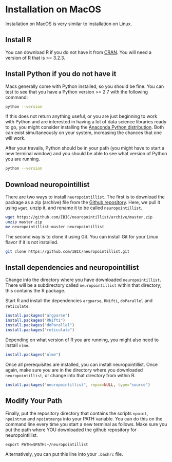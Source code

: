 # Installation on MacOS
Installation on MacOS is very similar to installation on Linux. 

## Install R 
You can download R if you do not have it from [CRAN](https://cran.r-project.org/bin/macosx). You will need a version of R that is >= 3.2.3.

## Install Python if you do not have it

Macs generally come with Python installed, so you should be fine. You can test to see that you have a Python version >= 2.7 with the following command:

```bash
python --version
```

If this does not return anything useful, or you are just beginning to
work with Python and are interested in having a lot of data science
libraries ready to go, you might consider installing the
[Anaconda Python distribution](https://www.anaconda.com). Both can
exist simultaneously on your system, increasing the chances that one
will work.

After your travails, Python should be in your path (you might have to
start a new terminal window) and you should be able to see what
version of Python you are running.

```bash
python --version
```

## Download neuropointillist
There are two ways to install `neuropointillist`. The first is to download the package as a zip (archive) file from the [Github repository](https://github.com/IBIC/neuropointillist). Here, we pull it using `wget`, unzip it, and rename it to be called `neuropointillist`.

```bash 
wget https://github.com/IBIC/neuropointillist/archive/master.zip
unzip master.zip
mv neuropointillist-master neuropointillist
```

The second way is to clone it using Git. You can install Git for your Linux flavor if it is not installed.

```bash
git clone https://github.com/IBIC/neuropointillist.git
```


## Install dependencies and neuropointillist

Change into the directory where you have downloaded `neuropointillist`. There will be a subdirectory called `neuropointillist` within that directory; this contains the R package. 

Start R and install the dependencies `argparse`, `RNifti`, `doParallel` and `reticulate`. 

```R
install.packages("argparse")
install.packages("RNifti")
install.packages("doParallel")
install.packages("reticulate")
```

Depending on what version of R you are running, you might also need to install `nlme`.

```R
install.packages("nlme")
```

Once all prerequisites are installed, you can install neuropointillist. Once again, make sure you are in the directory where you downloaded `neuropointillist`, or change into that directory from within R. 

```R
install.packages("neuropointillist", repos=NULL, type="source")
```



## Modify Your Path

Finally, put the repository directory that contains the scripts `npoint`, `npointrun` and `npointmerge` into your PATH variable. You can do this on the command line every time you start a new terminal as follows. Make sure you put the path where YOU downloaded the github repository for neuropointillist.

```
export PATH=$PATH:~/neuropointillist
```

Alternatively, you can put this line into your `.bashrc` file.


